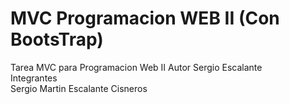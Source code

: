 # MVC Programacion WEB II (Con BootsTrap) 
Tarea MVC para Programacion Web II Autor Sergio Escalante <br>
Integrantes <br>
Sergio Martin Escalante Cisneros
